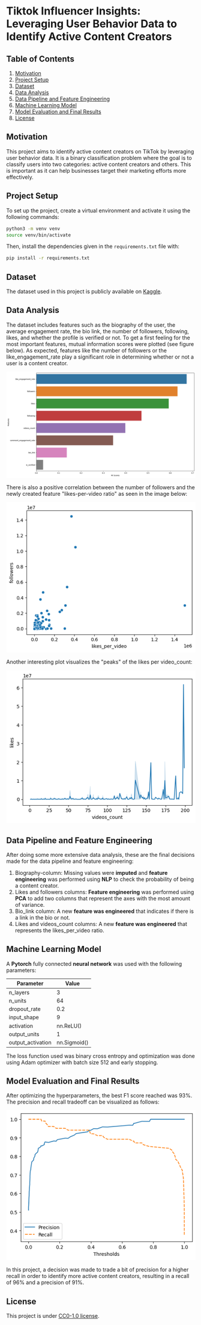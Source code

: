 # Tiktok Influencer Insights: Leveraging User Behavior Data to Identify Active Content Creators

## Table of Contents
1. [Motivation](#motivation)
2. [Project Setup](#project-setup)
3. [Dataset](#dataset)
4. [Data Analysis](#data-analysis)
5. [Data Pipeline and Feature Engineering](#data-pipeline-and-feature-engineering)
6. [Machine Learning Model](#machine-learning-model)
7. [Model Evaluation and Final Results](#model-evaluation-and-final-results)
8. [License](#license)

## Motivation
This project aims to identify active content creators on TikTok by leveraging user behavior data. It is a binary classification problem where the goal is to classify users into two categories: active content creators and others. This is important as it can help businesses target their marketing efforts more effectively.

## Project Setup
To set up the project, create a virtual environment and activate it using the following commands:

```bash
python3 -m venv venv
source venv/bin/activate
```

Then, install the dependencies given in the `requirements.txt` file with:

```bash
pip install -r requirements.txt
```

## Dataset
The dataset used in this project is publicly available on [Kaggle](https://www.kaggle.com/datasets/manishkumar7432698/tiktok-profiles-data).

## Data Analysis
The dataset includes features such as the biography of the user, the average engagement rate, the bio link, the number of followers, following, likes, and whether the profile is verified or not. To get a first feeling for the most important features, mutual information scores were plotted (see figure below). As expected, features like the number of followers or the like_engagement_rate play a significant role in determining whether or not a user is a content creator.

![Mutual Information Scores Plot](./figures/mi-scores.png)

There is also a positive correlation between the number of followers and the newly created feature "likes-per-video ratio" as seen in the image below:

![Likes per Video Ratio vs Followers](./figures/followers-per-ratio.png)

Another interesting plot visualizes the "peaks" of the likes per video_count:

![Likes per Video Count Peaks](./figures/likes-per-videocount.png)

## Data Pipeline and Feature Engineering
After doing some more extensive data analysis, these are the final decisions made for the data pipeline and feature engineering:
1. Biography-column: Missing values were **imputed** and **feature engineering** was performed using **NLP** to check the probability of being a content creator.
2. Likes and followers columns: **Feature engineering** was performed using **PCA** to add two columns that represent the axes with the most amount of variance.
3. Bio_link column: A new **feature was engineered** that indicates if there is a link in the bio or not.
4. Likes and videos_count columns: A new **feature was engineered** that represents the likes_per_video ratio.

## Machine Learning Model
A **Pytorch** fully connected **neural network** was used with the following parameters:

| Parameter         | Value       |
|-------------------|-------------|
| n_layers          | 3           |
| n_units           | 64          |
| dropout_rate      | 0.2         |
| input_shape       | 9           |
| activation        | nn.ReLU()   |
| output_units      | 1           |
| output_activation | nn.Sigmoid()|

The loss function used was binary cross entropy and optimization was done using Adam optimizer with batch size 512 and early stopping.

## Model Evaluation and Final Results
After optimizing the hyperparameters, the best F1 score reached was 93%. The precision and recall tradeoff can be visualized as follows:

![Precision Recall Tradeoff](./figures/precision-recall-tradeoff.png)

In this project, a decision was made to trade a bit of precision for a higher recall in order to identify more active content creators, resulting in a recall of 96% and a precision of 91%.

## License
This project is under [CC0-1.0 license](https://creativecommons.org/publicdomain/zero/1.0/).
